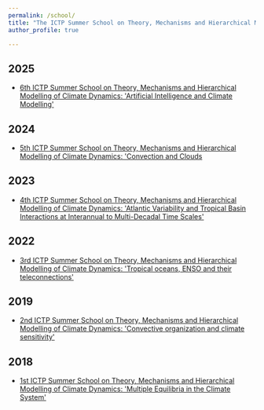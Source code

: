 ```yaml
---
permalink: /school/
title: "The ICTP Summer School on Theory, Mechanisms and Hierarchical Modelling of Climate Dynamics"
author_profile: true

---
```


## 2025
* [6th ICTP Summer School on Theory, Mechanisms and Hierarchical Modelling of Climate Dynamics:
'Artificial Intelligence and Climate Modelling'](https://indico.ictp.it/event/10832/overview)

## 2024
* [5th ICTP Summer School on Theory, Mechanisms and Hierarchical Modelling of Climate Dynamics:
'Convection and Clouds](https://indico.ictp.it/event/10490/)

## 2023
* [4th ICTP Summer School on Theory, Mechanisms and Hierarchical Modelling of Climate Dynamics:
'Atlantic Variability and Tropical Basin Interactions at Interannual to Multi-Decadal Time Scales'](https://indico.ictp.it/event/10198/)

## 2022
* [3rd ICTP Summer School on Theory, Mechanisms and Hierarchical Modelling of Climate Dynamics:
'Tropical oceans, ENSO and their teleconnections'](https://indico.ictp.it/event/9817/)

## 2019
* [2nd ICTP Summer School on Theory, Mechanisms and Hierarchical Modelling of Climate Dynamics:
'Convective organization and climate sensitivity'](https://indico.ictp.it/event/8669/)

## 2018
* [1st ICTP Summer School on Theory, Mechanisms and Hierarchical Modelling of Climate Dynamics:
'Multiple Equilibria in the Climate System'](https://indico.ictp.it/event/8318/)


